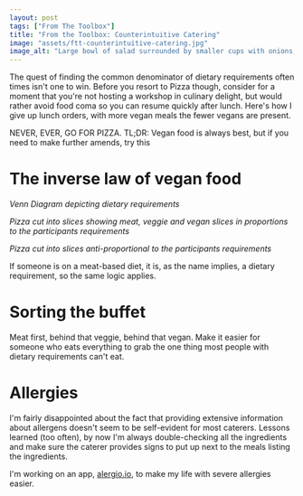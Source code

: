 ```yaml
---
layout: post
tags: ["From The Toolbox"]
title: "From the Toolbox: Counterintuitive Catering"
image: "assets/ftt-counterintuitive-catering.jpg"
image_alt: "Large bowl of salad surrounded by smaller cups with onions, mushrooms, berries, avocado and tomato"
---
```

The quest of finding the common denominator of dietary requirements often times isn't one to win. Before you resort to Pizza though, consider for a moment that you're not hosting a workshop in culinary delight, but would rather avoid food coma so you can resume quickly after lunch. Here's how I give up lunch orders, with more vegan meals the fewer vegans are present.

<TODO>
NEVER, EVER, GO FOR PIZZA.
</TODO>

<TODO>
TL;DR: Vegan food is always best, but if you need to make further amends, try this

# The inverse law of vegan food

*Venn Diagram depicting dietary requirements*

*Pizza cut into slices showing meat, veggie and vegan slices in proportions to the participants requirements*

*Pizza cut into slices anti-proportional to the participants requirements*

If someone is on a meat-based diet, it is, as the name implies, a dietary requirement, so the same logic applies.
</TODO>

<TODO>

# Sorting the buffet

Meat first, behind that veggie, behind that vegan. Make it easier for someone who eats everything to grab the one thing most people with dietary requirements can't eat.

</TODO>

<TODO>

# Allergies

I'm fairly disappointed about the fact that providing extensive information about allergens doesn't seem to be self-evident for most caterers. Lessons learned (too often), by now I'm always double-checking all the ingredients and make sure the caterer provides signs to put up next to the meals listing the ingredients.

I'm working on an app, [alergio.io](alegio.io), to make my life with severe allergies easier.

</TODO>
